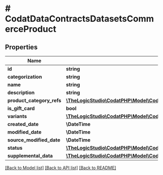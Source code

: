 # # CodatDataContractsDatasetsCommerceProduct

## Properties

Name | Type | Description | Notes
------------ | ------------- | ------------- | -------------
**id** | **string** |  | [optional]
**categorization** | **string** |  | [optional]
**name** | **string** |  | [optional]
**description** | **string** |  | [optional]
**product_category_refs** | [**\TheLogicStudio\CodatPHP\Model\CodatDataContractsDatasetsCommerceProductCategoryRef[]**](CodatDataContractsDatasetsCommerceProductCategoryRef.md) |  | [optional]
**is_gift_card** | **bool** |  | [optional]
**variants** | [**\TheLogicStudio\CodatPHP\Model\CodatDataContractsDatasetsCommerceProductVariant[]**](CodatDataContractsDatasetsCommerceProductVariant.md) |  | [optional]
**created_date** | **\DateTime** |  | [optional]
**modified_date** | **\DateTime** |  | [optional]
**source_modified_date** | **\DateTime** |  | [optional]
**status** | [**\TheLogicStudio\CodatPHP\Model\CodatDataContractsDatasetsCommerceProductStatus**](CodatDataContractsDatasetsCommerceProductStatus.md) |  | [optional]
**supplemental_data** | [**\TheLogicStudio\CodatPHP\Model\CodatDataContractsDatasetsDataInterfacesSupplementalData**](CodatDataContractsDatasetsDataInterfacesSupplementalData.md) |  | [optional]

[[Back to Model list]](../../README.md#models) [[Back to API list]](../../README.md#endpoints) [[Back to README]](../../README.md)
